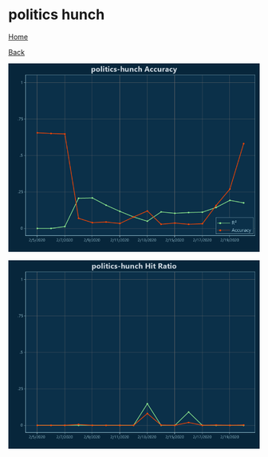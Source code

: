 # politics hunch

[Home](../index.md)

[Back](politics.md)

![politics-hunch R²](../images/politics_hunch_Accuracy.png "politics-hunch R²")

![politics-hunch Hit Ratio](../images/politics_hunch_HitRatio.png "politics-hunch Hit Ratio")


